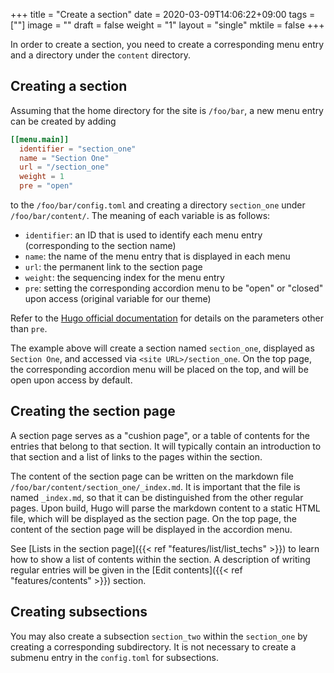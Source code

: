 +++
title =  "Create a section"
date = 2020-03-09T14:06:22+09:00
tags = [""]
image = ""
draft = false
weight = "1"
layout = "single"
mktile = false
+++

In order to create a section, you need to create a corresponding menu entry and a directory under the `content` directory. 

## Creating a section

Assuming that the home directory for the site is `/foo/bar`, a new menu entry can be created by adding

```toml
[[menu.main]]
  identifier = "section_one"
  name = "Section One"
  url = "/section_one"
  weight = 1
  pre = "open"
```

to the `/foo/bar/config.toml` and creating a directory `section_one` under `/foo/bar/content/`. The meaning of each variable is as follows:

* `identifier`: an ID that is used to identify each menu entry (corresponding to the section name)
* `name`: the name of the menu entry that is displayed in each menu
* `url`: the permanent link to the section page
* `weight`: the sequencing index for the menu entry
* `pre`: setting the corresponding accordion menu to be "open" or "closed" upon access (original variable for our theme)

Refer to the [Hugo official documentation](https://gohugo.io/templates/menu-templates/#site-config-menus) for details on the parameters other than `pre`.

The example above will create a section named `section_one`, displayed as `Section One`, and accessed via `<site URL>/section_one`. On the top page, the corresponding accordion menu will be placed on the top, and will be open upon access by default.




## Creating the section page

A section page serves as a "cushion page", or a table of contents for the entries that belong to that section. It will typically contain an introduction to that section and a list of links to the pages within the section.

The content of the section page can be written on the markdown file `/foo/bar/content/section_one/_index.md`. It is important that the file is named `_index.md`, so that it can be distinguished from the other regular pages. Upon build, Hugo will parse the markdown content to a static HTML file, which will be displayed as the section page. On the top page, the content of the section page will be displayed in the accordion menu.

See [Lists in the section page]({{< ref "features/list/list_techs" >}}) to learn how to show a list of contents within the section. A description of writing regular entries will be given in the [Edit contents]({{< ref "features/contents" >}}) section.



## Creating subsections

You may also create a subsection `section_two` within the `section_one` by creating a corresponding subdirectory. It is not necessary to create a submenu entry in the `config.toml` for subsections.


